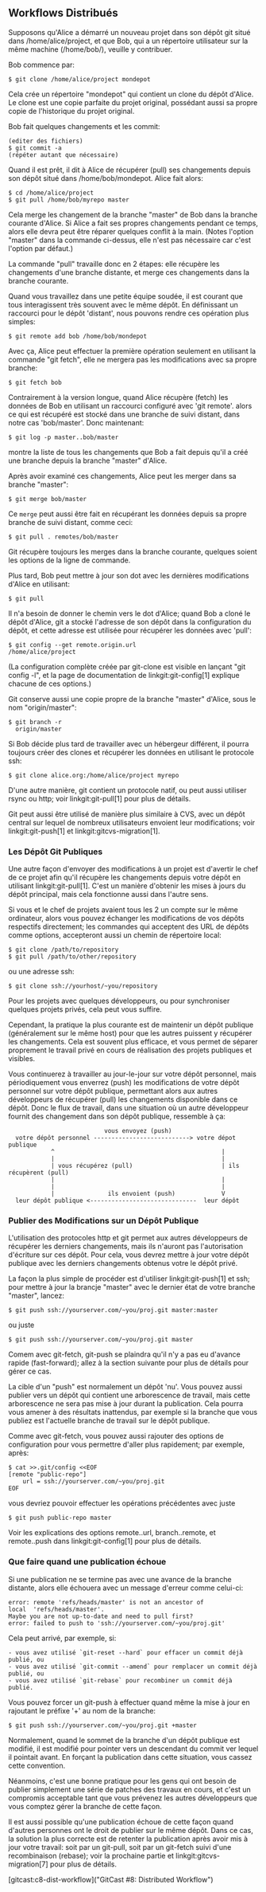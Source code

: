 ## Workflows Distribués ##

Supposons qu'Alice a démarré un nouveau projet dans son dépôt git
situé dans /home/alice/project, et que Bob, qui a un répertoire
utilisateur sur la même machine (/home/bob/), veuille y
contribuer.

Bob commence par:

    $ git clone /home/alice/project mondepot

Cela crée un répertoire "mondepot" qui contient un clone du dépôt
d'Alice. Le clone est une copie parfaite du projet original,
possédant aussi sa propre copie de l'historique du projet original.

Bob fait quelques changements et les commit:

    (editer des fichiers)
    $ git commit -a
    (répéter autant que nécessaire)

Quand il est prêt, il dit à Alice de récupérer (pull) ses changements
depuis son dépôt situé dans /home/bob/mondepot. Alice fait alors:

    $ cd /home/alice/project
    $ git pull /home/bob/myrepo master

Cela merge les changement de la branche "master" de Bob dans la branche
courante d'Alice. Si Alice a fait ses propres changements pendant ce temps,
alors elle devra peut être réparer quelques conflit à la main. (Notes l'option
"master" dans la commande ci-dessus, elle n'est pas nécessaire car c'est
l'option par défaut.)

La commande "pull" travaille donc en 2 étapes: elle récupère les changements
d'une branche distante, et merge ces changements dans la branche courante.

Quand vous travaillez dans une petite équipe soudée, il est courant
que tous interagissent très souvent avec le même dépôt. En définissant un
raccourci pour le dépôt 'distant', nous pouvons rendre ces opération plus
simples:

    $ git remote add bob /home/bob/mondepot

Avec ça, Alice peut effectuer la première opération seulement en
utilisant la commande "git fetch", elle ne mergera pas les modifications
avec sa propre branche:

    $ git fetch bob

Contrairement à la version longue, quand Alice récupère (fetch) les
données de Bob en utilisant un raccourci configuré avec 'git remote'.
alors ce qui est récupéré est stocké dans une branche de suivi distant,
dans notre cas 'bob/master'. Donc maintenant:

    $ git log -p master..bob/master

montre la liste de tous les changements que Bob a fait depuis qu'il a créé
une branche depuis la branche "master" d'Alice.

Après avoir examiné ces changements, Alice peut les merger dans sa branche
"master":

    $ git merge bob/master

Ce `merge` peut aussi être fait en récupérant les données depuis
sa propre branche de suivi distant, comme ceci:

    $ git pull . remotes/bob/master

Git récupère toujours les merges dans la branche courante,
quelques soient les options de la ligne de commande.

Plus tard, Bob peut mettre à jour son dot avec les dernières
modifications d'Alice en utilisant:

    $ git pull

Il n'a besoin de donner le chemin vers le dot d'Alice; quand Bob a cloné
le dépôt d'Alice, git a stocké l'adresse de son dépôt dans la configuration
du dépôt, et cette adresse est utilisée pour récupérer les données avec 'pull':

    $ git config --get remote.origin.url
    /home/alice/project

(La configuration complète créée par git-clone est visible en lançant
"git config -l", et la page de documentation de linkgit:git-config[1]
explique chacune de ces options.)

Git conserve aussi une copie propre de la branche "master" d'Alice,
sous le nom "origin/master":

    $ git branch -r
      origin/master

Si Bob décide plus tard de travailler avec un hébergeur différent,
il pourra toujours créer des clones et récupérer les données en utilisant
le protocole ssh:

    $ git clone alice.org:/home/alice/project myrepo

D'une autre manière, git contient un protocole natif, ou peut aussi utiliser
rsync ou http; voir linkgit:git-pull[1] pour plus de détails.

Git peut aussi être utilisé de manière plus similaire à CVS, avec un dépôt
central sur lequel de nombreux utilisateurs envoient leur modifications;
voir linkgit:git-push[1] et linkgit:gitcvs-migration[1].

### Les Dépôt Git Publiques ###

Une autre façon d'envoyer des modifications à un projet est d'avertir
le chef de ce projet afin qu'il récupère les changements depuis votre
dépôt en utilisant linkgit:git-pull[1]. C'est un manière d'obtenir les
mises à jours du dépôt principal, mais cela fonctionne aussi dans
l'autre sens.

Si vous et le chef de projets avaient tous les 2 un compte sur le même
ordinateur, alors vous pouvez échanger les modifications de vos dépôts
respectifs directement; les commandes qui acceptent des URL de dépôts
comme options, accepteront aussi un chemin de répertoire local:

    $ git clone /path/to/repository
    $ git pull /path/to/other/repository

ou une adresse ssh:

    $ git clone ssh://yourhost/~you/repository

Pour les projets avec quelques développeurs, ou pour synchroniser quelques
projets privés, cela peut vous suffire.

Cependant, la pratique la plus courante est de maintenir un dépôt publique
(généralement sur le même host) pour que les autres puissent y récupérer les
changements. Cela est souvent plus efficace, et vous permet de séparer
proprement le travail privé en cours de réalisation des projets publiques
et visibles.

Vous continuerez à travailler au jour-le-jour sur votre dépôt personnel,
mais périodiquement vous enverrez (push) les modifications de votre
dépôt personnel sur votre dépôt publique, permettant alors aux autres
développeurs de récupérer (pull) les changements disponible dans ce dépôt.
Donc le flux de travail, dans une situation où un autre développeur 
fournit des changement dans son dépôt publique, ressemble à ça:

                               vous envoyez (push)
      votre dépôt personnel ---------------------------> votre dépot publique
                ^                                               |
                |                                               |
                | vous récupérez (pull)                         | ils récupèrent (pull)
                |                                               |
                |                                               |
                |               ils envoient (push)             V
      leur dépôt publique <------------------------------  leur dépôt
      


### Publier des Modifications sur un Dépôt Publique ###

L'utilisation des protocoles http et git permet aux autres développeurs
de récupérer les derniers changements, mais ils n'auront pas l'autorisation
d'écriture sur ces dépôt. Pour cela, vous devrez mettre à jour votre dépôt
publique avec les derniers changements obtenus votre le dépôt privé.

La façon la plus simple de procéder est d'utiliser linkgit:git-push[1] et ssh;
pour mettre à jour la brancje "master" avec le dernier état de votre branche
"master", lancez:

    $ git push ssh://yourserver.com/~you/proj.git master:master

ou juste

    $ git push ssh://yourserver.com/~you/proj.git master

Comem avec git-fetch, git-push se plaindra qu'il n'y a pas eu d'avance rapide
(fast-forward); allez à la section suivante pour plus de détails pour gérer
ce cas.

La cible d'un "push" est normalement un dépôt 'nu'. Vous pouvez aussi publier
vers un dépôt qui contient une arborescence de travail, mais cette arborescence
ne sera pas mise à jour durant la publication. Cela pourra vous amener à des
résultats inattendus, par exemple si la branche que vous publiez est l'actuelle
branche de travail sur le dépôt publique.

Comme avec git-fetch, vous pouvez aussi rajouter des options de configuration
pour vous permettre d'aller plus rapidement; par exemple, après:

    $ cat >>.git/config <<EOF
    [remote "public-repo"]
    	url = ssh://yourserver.com/~you/proj.git
    EOF

vous devriez pouvoir effectuer les opérations précédentes avec juste

    $ git push public-repo master

Voir les explications des options remote.<name>.url, branch.<name>.remote,
et remote.<name>.push dans linkgit:git-config[1] pour plus de détails.

### Que faire quand une publication échoue ###

Si une publication ne se termine pas avec une avance de la branche distante,
alors elle échouera avec un message d'erreur comme celui-ci:

    error: remote 'refs/heads/master' is not an ancestor of
    local  'refs/heads/master'.
    Maybe you are not up-to-date and need to pull first?
    error: failed to push to 'ssh://yourserver.com/~you/proj.git'

Cela peut arrivé, par exemple, si:

	- vous avez utilisé `git-reset --hard` pour effacer un commit déjà publié, ou
	- vous avez utilisé `git-commit --amend` pour remplacer un commit déjà publié, ou
	- vous avez utilisé `git-rebase` pour recombiner un commit déjà publié.

Vous pouvez forcer un git-push à effectuer quand même la mise à jour
en rajoutant le préfixe '+' au nom de la branche:

    $ git push ssh://yourserver.com/~you/proj.git +master

Normalement, quand le sommet de la branche d'un dépôt publique est modifié,
il est modifié pour pointer vers un descendant du commit ver lequel il
pointait avant. En forçant la publication dans cette situation, vous
cassez cette convention.

Néanmoins, c'est une bonne pratique pour les gens qui ont besoin de publier
simplement une série de patches des travaux en cours, et c'est un
compromis acceptable tant que vous prévenez les autres développeurs que
vous comptez gérer la branche de cette façon.

Il est aussi possible qu'une publication échoue de cette façon quand
d'autres personnes ont le droit de publier sur le même dépôt. Dans ce cas,
la solution la plus correcte est de retenter la publication après avoir mis
à jour votre travail: soit par un git-pull, soit par un git-fetch suivi
d'une recombinaison (rebase); voir la prochaine partie et
linkgit:gitcvs-migration[7] pour plus de détails.

[gitcast:c8-dist-workflow]("GitCast #8: Distributed Workflow")
